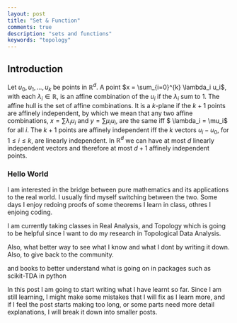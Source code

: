 ```yaml
---
layout: post
title: "Set & Function"
comments: true
description: "sets and functions"
keywords: "topology"
---
```


## Introduction

Let $u_0, u_1,...,u_k$ be points in $\mathbb{R}^{d}$. A point $x = \sum_{i=0}^{k} \lambda_i u_i$, with each $\lambda_i \in \mathbb{R}$, is an affine combination of the $u_i$ if the $\lambda_i$ sum to $1$. The affine hull is the set of affine combinations. It is a $k$-plane if the $k+1$ points are affinely independent, by which we mean that any two affine combinations, $x = \sum \lambda_i u_i$ and $y = \sum \mu_i u_i$, are the same iff $ \lambda_i = \mu_i$ for all $i$. The $k+1$ points are affinely independent iff the $k$ vectors $u_i - u_0$, for $1 \leq i \leq k$, are linearly independent. In $\mathbb{R}^{d}$ we can have at most $d$ linearly independent vectors and therefore at most $d+1$ affinely independent points.

### Hello World

I am interested in the bridge between pure mathematics and its applications to the real world. I usually find myself switching between the two. Some days I enjoy redoing proofs of some theorems I learn in class, othres I enjoing coding. 

I am currently taking classes in Real Analysis, and Topology which is going to be helpful since I want to do my research in Topological Data Analysis. 

 Also, what better way to see what I know and what I dont by writing it down. Also, to give back to the community.

 and books to better understand what is going on in packages such as scikit-TDA in python

  In this post I am going to start writing what I have learnt so far. Since I am still learning, I might make some mistakes that I will fix as I learn more, and if I feel the post starts making too long, or some parts need more detail explanations, I will break it down into smaller posts.